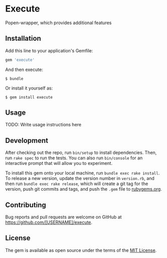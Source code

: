 # Execute

Popen-wrapper, which provides additional features

## Installation

Add this line to your application's Gemfile:

```ruby
gem 'execute'
```

And then execute:

    $ bundle

Or install it yourself as:

    $ gem install execute

## Usage

TODO: Write usage instructions here

## Development

After checking out the repo, run `bin/setup` to install dependencies. Then, run `rake spec` to run the tests. You can also run `bin/console` for an interactive prompt that will allow you to experiment.

To install this gem onto your local machine, run `bundle exec rake install`. To release a new version, update the version number in `version.rb`, and then run `bundle exec rake release`, which will create a git tag for the version, push git commits and tags, and push the `.gem` file to [rubygems.org](https://rubygems.org).

## Contributing

Bug reports and pull requests are welcome on GitHub at https://github.com/[USERNAME]/execute.


## License

The gem is available as open source under the terms of the [MIT License](http://opensource.org/licenses/MIT).

